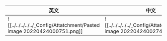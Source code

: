 
| 英文 | 中文 |
| ---- | ---- |
| ![[../../../../../_Config/Attatchment/Pasted image 20220424000751.png]] | ![[../../../../../_Config/Attatchment/Pasted image 20220424002740.png]] |